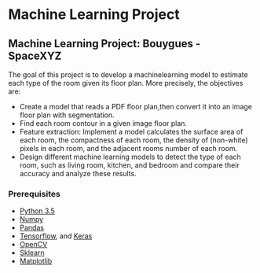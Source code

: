 # Machine Learning Project #
## Machine Learning Project: Bouygues - SpaceXYZ ## 
The goal of this project is to develop a machinelearning model to estimate each type of the room given its floor plan. More precisely, the objectives are:
* Create a model that reads a PDF floor plan,then convert it into an image floor plan with segmentation.
* Find each room contour in a given image floor plan.
*  Feature extraction: Implement a model calculates
the surface area of each room, the compactness of
each room, the density of (non-white) pixels in
each room, and the adjacent rooms number of
each room.
* Design different machine learning models to
detect the type of each room, such as living room,
kitchen, and bedroom and compare their accuracy
and analyze these results.

### Prerequisites
* [Python 3.5](https://www.python.org/downloads/release/python-350/) 
* [Numpy](http://www.numpy.org/)
* [Pandas](https://pandas.pydata.org/)
* [Tensorflow](https://www.tensorflow.org/), and [Keras](https://keras.io/)
* [OpenCV](https://opencv-python-tutroals.readthedocs.io/en/latest/index.html)
* [Sklearn](https://scikit-learn.org/stable/)
* [Matplotlib](https://matplotlib.org/)
